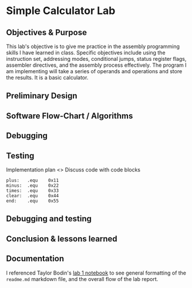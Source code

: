 Simple Calculator Lab
===

Objectives & Purpose
---
This lab's objective is to give me practice in the assembly programming skills I have learned in class. Specific objectives include using the instruction set, addressing modes, conditional jumps, status register flags, assembler directives, and the assembly process effectively. The program I am implementing will take a series of operands and operations and store the results. It is a basic calculator.

Preliminary Design
---

Software Flow-Chart / Algorithms
---

Debugging
---

Testing
---

Implementation plan <<insert photo of attack plan>>
Discuss code with code blocks

```Assembly
plus:	.equ	0x11
minus:	.equ	0x22
times:	.equ	0x33
clear:	.equ	0x44
end:	.equ	0x55
```

Debugging and testing
---

Conclusion & lessons learned
---

Documentation
---
I referenced Taylor Bodin's [lab 1 notebook](https://github.com/taylorbodin/ECE382_Lab1/blob/master/README.md) to see general formatting of the `readme.md` markdown file, and the overall flow of the lab report.
